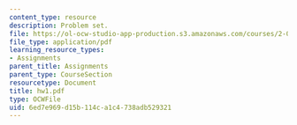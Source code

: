 ```yaml
---
content_type: resource
description: Problem set.
file: https://ol-ocw-studio-app-production.s3.amazonaws.com/courses/2-002-mechanics-and-materials-ii-spring-2004/6ed7e969d15b114ca1c4738adb529321_hw1.pdf
file_type: application/pdf
learning_resource_types:
- Assignments
parent_title: Assignments
parent_type: CourseSection
resourcetype: Document
title: hw1.pdf
type: OCWFile
uid: 6ed7e969-d15b-114c-a1c4-738adb529321
---
```

